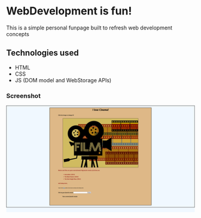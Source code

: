 # WebDevelopment is fun!

This is a simple personal funpage built to refresh web development concepts

## Technologies used

- HTML
- CSS
- JS (DOM model and WebStorage APIs)

### Screenshot

![Screenshot of Webpage](images/webpage-ss.png "Screenshot")
